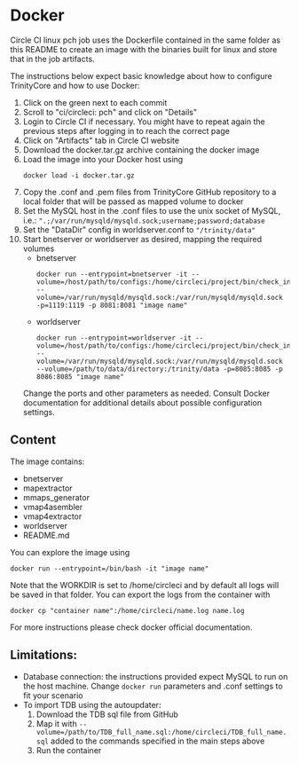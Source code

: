 # Docker
Circle CI linux pch job uses the Dockerfile contained in the same folder as this README to create an image with the binaries built for linux and store that in the job artifacts.

The instructions below expect basic knowledge about how to configure TrinityCore and how to use Docker:
1. Click on the green  next to each commit
1. Scroll to "ci/circleci: pch" and click on "Details"
1. Login to Circle CI if necessary. You might have to repeat again the previous steps after logging in to reach the correct page
1. Click on "Artifacts" tab in Circle CI website
1. Download the docker.tar.gz archive containing the docker image
1. Load the image into your Docker host using
    ```
    docker load -i docker.tar.gz
    ```
1. Copy the .conf and .pem files from TrinityCore GitHub repository to a local folder that will be passed as mapped volume to docker
1. Set the MySQL host in the .conf files to use the unix socket of MySQL, i.e.: ``".;/var/run/mysqld/mysqld.sock;username;password;database``
1. Set the "DataDir" config in worldserver.conf to ``"/trinity/data"``
1. Start bnetserver or worldserver as desired, mapping the required volumes
    - bnetserver
        ```
        docker run --entrypoint=bnetserver -it --volume=/host/path/to/configs:/home/circleci/project/bin/check_install/etc --volume=/var/run/mysqld/mysqld.sock:/var/run/mysqld/mysqld.sock -p=1119:1119 -p 8081:8081 "image name"
        ```
    - worldserver
        ```
        docker run --entrypoint=worldserver -it --volume=/host/path/to/configs:/home/circleci/project/bin/check_install/etc --volume=/var/run/mysqld/mysqld.sock:/var/run/mysqld/mysqld.sock --volume=/path/to/data/directory:/trinity/data -p=8085:8085 -p 8086:8085 "image name"
        ```
    Change the ports and other parameters as needed. Consult Docker documentation for additional details about possible configuration settings.

## Content
The image contains:
- bnetserver
- mapextractor
- mmaps_generator
- vmap4asembler
- vmap4extractor
- worldserver
- README&#46;md

You can explore the image using
```
docker run --entrypoint=/bin/bash -it "image name"
```
Note that the WORKDIR is set to /home/circleci and by default all logs will be saved in that folder. You can export the logs from the container with
```
docker cp "container name":/home/circleci/name.log name.log
```

For more instructions please check docker official documentation.

## Limitations:
- Database connection: the instructions provided expect MySQL to run on the host machine. Change ``docker run`` parameters and .conf settings to fit your scenario
- To import TDB using the autoupdater:
  1. Download the TDB sql file from GitHub
  1. Map it with ``--volume=/path/to/TDB_full_name.sql:/home/circleci/TDB_full_name.sql`` added to the commands specified in the main steps above
  1. Run the container
